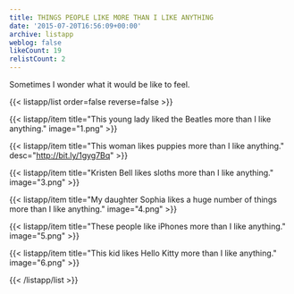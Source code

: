 ```yaml
---
title: THINGS PEOPLE LIKE MORE THAN I LIKE ANYTHING
date: '2015-07-20T16:56:09+00:00'
archive: listapp
weblog: false
likeCount: 19
relistCount: 2
---
```


Sometimes I wonder what it would be like to feel.

<!--more-->

{{< listapp/list order=false reverse=false >}}

   {{< listapp/item title="This young lady liked the Beatles more than I like anything."
      image="1.png" >}}

   {{< listapp/item title="This woman likes puppies more than I like anything."
      desc="http://bit.ly/1gyg7Bq" >}}

   {{< listapp/item title="Kristen Bell likes sloths more than I like anything."
      image="3.png" >}}

   {{< listapp/item title="My daughter Sophia likes a huge number of things more than I like anything."
      image="4.png" >}}

   {{< listapp/item title="These people like iPhones more than I like anything."
      image="5.png" >}}

   {{< listapp/item title="This kid likes Hello Kitty more than I like anything."
      image="6.png" >}}

{{< /listapp/list >}}
